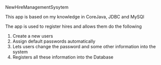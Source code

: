 NewHireManagementSysytem

This app is based on my knowledge in CoreJava, JDBC and MySQl 

The app is used to register hires and allows them do the following 
1. Create a new users
2. Assign default passwords automatically
3. Lets users change the password and some other information into the system
4. Registers all these information into the Database
